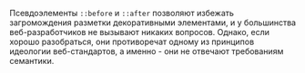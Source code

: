 Псевдоэлементы `::before` и `::after` позволяют избежать загромождения разметки декоративными элементами, и у большинства веб-разработчиков не вызывают никаких вопросов. Однако, если хорошо разобраться, они противоречат одному из принципов идеологии веб-стандартов, а именно - они не отвечают требованиям семантики.